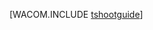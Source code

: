 <properties linkid="develop-dotnet-troubleshooting" urlDisplayName="Troubleshooting" pageTitle="故障诊断最佳实践 - Azure" metaKeywords="Azure troubleshoot, intro troubleshoot Azure" description="Azure 的故障诊断简介。" metaCanonical="" services="web-sites,virtual-machines,cloud-services,sql-database,storage,service-bus" documentationCenter=".NET" title="" authors="" solutions="" manager="" editor="" />
<tags ms.service="web-sites,virtual-machines,cloud-services,sql-database,storage,service-bus"
    ms.date=""
    wacn.date=""
    />

[WACOM.INCLUDE [tshootguide](../includes/tshootguide.md)]

